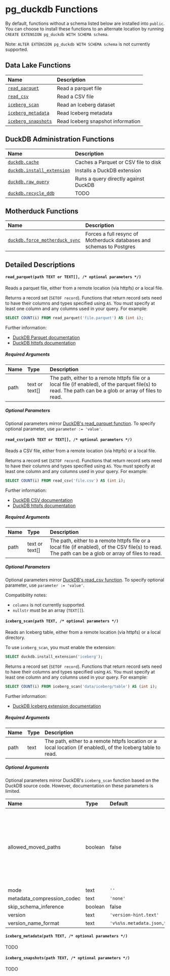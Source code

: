 # pg_duckdb Functions

By default, functions without a schema listed below are installed into `public`. You can choose to install these functions to an alternate location by running `CREATE EXTENSION pg_duckdb WITH SCHEMA schema`.

Note: `ALTER EXTENSION pg_duckdb WITH SCHEMA schema` is not currently supported.

## Data Lake Functions

| Name | Description |
| :--- | :---------- |
| [`read_parquet`](#read_parquet) | Read a parquet file |
| [`read_csv`](#read_csv) | Read a CSV file |
| [`iceberg_scan`](#iceberg_scan) | Read an Iceberg dataset |
| [`iceberg_metadata`](#iceberg_metadata) | Read Iceberg metadata |
| [`iceberg_snapshots`](#iceberg_snapshots) | Read Iceberg snapshot information |

## DuckDB Administration Functions

| Name | Description |
| :--- | :---------- |
| [`duckdb.cache`](#cache) | Caches a Parquet or CSV file to disk |
| [`duckdb.install_extension`](#install_extension) | Installs a DuckDB extension |
| [`duckdb.raw_query`](#raw_query) | Runs a query directly against DuckDB |
| [`duckdb.recycle_ddb`](#recycle_ddb) | TODO |

## Motherduck Functions

| Name | Description |
| :--- | :---------- |
| [`duckdb.force_motherduck_sync`](#force_motherduck_sync) | Forces a full resync of Motherduck databases and schemas to Postgres |

## Detailed Descriptions

#### <a name="read_parquet"></a>`read_parquet(path TEXT or TEXT[], /* optional parameters */)`

Reads a parquet file, either from a remote location (via httpfs) or a local file.

Returns a record set (`SETOF record`). Functions that return record sets need to have their columns and types specified using `AS`. You must specify at least one column and any columns used in your query. For example:

```sql
SELECT COUNT(i) FROM read_parquet('file.parquet') AS (int i);
```
Further information:

* [DuckDB Parquet documentation](https://duckdb.org/docs/data/parquet/overview)
* [DuckDB httpfs documentation](https://duckdb.org/docs/extensions/httpfs/https.html)


##### Required Arguments

| Name | Type | Description |
| :--- | :--- | :---------- |
| path | text or text[] | The path, either to a remote httpfs file or a local file (if enabled), of the parquet file(s) to read. The path can be a glob or array of files to read. |

##### Optional Parameters

Optional parameters mirror [DuckDB's read_parquet function](https://duckdb.org/docs/data/parquet/overview.html#parameters). To specify optional parameter, use `parameter := 'value'`.

#### <a name="read_csv"></a>`read_csv(path TEXT or TEXT[], /* optional parameters */)`

Reads a CSV file, either from a remote location (via httpfs) or a local file.

Returns a record set (`SETOF record`). Functions that return record sets need to have their columns and types specified using `AS`. You must specify at least one column and any columns used in your query. For example:

```sql
SELECT COUNT(i) FROM read_csv('file.csv') AS (int i);
```

Further information:

* [DuckDB CSV documentation](https://duckdb.org/docs/data/csv/overview)
* [DuckDB httpfs documentation](https://duckdb.org/docs/extensions/httpfs/https.html)

##### Required Arguments

| Name | Type | Description |
| :--- | :--- | :---------- |
| path | text or text[] | The path, either to a remote httpfs file or a local file (if enabled), of the CSV file(s) to read. The path can be a glob or array of files to read. |

##### Optional Parameters

Optional parameters mirror [DuckDB's read_csv function](https://duckdb.org/docs/data/csv/overview.html#parameters). To specify optional parameter, use `parameter := 'value'`.

Compatibility notes:

* `columns` is not currently supported.
* `nullstr` must be an array (`TEXT[]`).

#### <a name="iceberg_scan"></a>`iceberg_scan(path TEXT, /* optional parameters */)`

Reads an Iceberg table, either from a remote location (via httpfs) or a local directory.

To use `iceberg_scan`, you must enable the extension:

```sql
SELECT duckdb.install_extension('iceberg');
```

Returns a record set (`SETOF record`). Functions that return record sets need to have their columns and types specified using `AS`. You must specify at least one column and any columns used in your query. For example:

```sql
SELECT COUNT(i) FROM iceberg_scan('data/iceberg/table') AS (int i);
```

Further information:

* [DuckDB Iceberg extension documentation](https://duckdb.org/docs/extensions/iceberg.html)

##### Required Arguments

| Name | Type | Description |
| :--- | :--- | :---------- |
| path | text | The path, either to a remote httpfs location or a local location (if enabled), of the Iceberg table to read. |

##### Optional Arguments

Optional parameters mirror DuckDB's `iceberg_scan` function based on the DuckDB source code. However, documentation on these parameters is limited.

| Name | Type | Default | Description |
| :--- | :--- | :------ | :---------- |
| allowed_moved_paths | boolean | false | ensures that some path resolution is performed, which allows scanning Iceberg tables that are moved. |
| mode | text | `''` | |
| metadata_compression_codec | text | `'none'` | |
| skip_schema_inference | boolean | false | |
| version | text | `'version-hint.text'` | |
| version_name_format | text | `'v%s%s.metadata.json,%s%s.metadata.json'` | |

#### <a name="iceberg_metadata"></a>`iceberg_metadata(path TEXT, /* optional parameters */)`

TODO

#### <a name="iceberg_snapshots"></a>`iceberg_snapshots(path TEXT, /* optional parameters */)`

TODO
